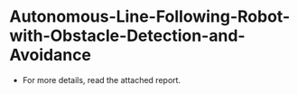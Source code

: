# Autonomous-Line-Following-Robot-with-Obstacle-Detection-and-Avoidance
- For more details, read the attached report. 
